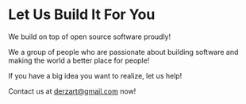 # Let Us Build It For You

We build on top of open source software proudly!

We a group of people who are passionate about building software and making the world a better place for people!

If you have a big idea you want to realize, let us help!

Contact us at derzart@gmail.com now!
